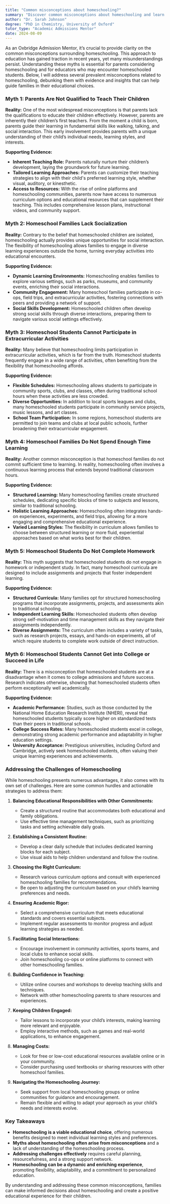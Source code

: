 ```yaml
---
title: "Common misconceptions about homeschooling?"
summary: "Discover common misconceptions about homeschooling and learn the truth to help parents and educators make informed educational choices."
author: "Dr. Sarah Johnson"
degree: "PhD in Chemistry, University of Oxford"
tutor_type: "Academic Admissions Mentor"
date: 2024-08-09
---
```


As an Oxbridge Admission Mentor, it’s crucial to provide clarity on the common misconceptions surrounding homeschooling. This approach to education has gained traction in recent years, yet many misunderstandings persist. Understanding these myths is essential for parents considering homeschooling and for educators who may encounter homeschooled students. Below, I will address several prevalent misconceptions related to homeschooling, debunking them with evidence and insights that can help guide families in their educational choices.

### Myth 1: Parents Are Not Qualified to Teach Their Children

**Reality:** One of the most widespread misconceptions is that parents lack the qualifications to educate their children effectively. However, parents are inherently their children’s first teachers. From the moment a child is born, parents guide their learning in fundamental skills like walking, talking, and social interaction. This early involvement provides parents with a unique understanding of their child’s individual needs, learning styles, and interests.

**Supporting Evidence:**
- **Inherent Teaching Role:** Parents naturally nurture their children’s development, laying the groundwork for future learning.
- **Tailored Learning Approaches:** Parents can customize their teaching strategies to align with their child's preferred learning style, whether visual, auditory, or kinesthetic.
- **Access to Resources:** With the rise of online platforms and homeschooling communities, parents now have access to numerous curriculum options and educational resources that can supplement their teaching. This includes comprehensive lesson plans, instructional videos, and community support.

### Myth 2: Homeschool Families Lack Socialization

**Reality:** Contrary to the belief that homeschooled children are isolated, homeschooling actually provides unique opportunities for social interaction. The flexibility of homeschooling allows families to engage in diverse learning experiences outside the home, turning everyday activities into educational encounters.

**Supporting Evidence:**
- **Dynamic Learning Environments:** Homeschooling enables families to explore various settings, such as parks, museums, and community events, enriching their social interactions.
- **Community Engagement:** Many homeschool families participate in co-ops, field trips, and extracurricular activities, fostering connections with peers and providing a network of support.
- **Social Skills Development:** Homeschooled children often develop strong social skills through diverse interactions, preparing them to navigate various social settings effectively.

### Myth 3: Homeschool Students Cannot Participate in Extracurricular Activities

**Reality:** Many believe that homeschooling limits participation in extracurricular activities, which is far from the truth. Homeschool students frequently engage in a wide range of activities, often benefiting from the flexibility that homeschooling affords.

**Supporting Evidence:**
- **Flexible Schedules:** Homeschooling allows students to participate in community sports, clubs, and classes, often during traditional school hours when these activities are less crowded.
- **Diverse Opportunities:** In addition to local sports leagues and clubs, many homeschooled students participate in community service projects, music lessons, and art classes.
- **School Team Participation:** In some regions, homeschool students are permitted to join teams and clubs at local public schools, further broadening their extracurricular engagement.

### Myth 4: Homeschool Families Do Not Spend Enough Time Learning

**Reality:** Another common misconception is that homeschool families do not commit sufficient time to learning. In reality, homeschooling often involves a continuous learning process that extends beyond traditional classroom hours.

**Supporting Evidence:**
- **Structured Learning:** Many homeschooling families create structured schedules, dedicating specific blocks of time to subjects and lessons, similar to traditional schooling.
- **Holistic Learning Approaches:** Homeschooling often integrates hands-on experiences, experiments, and field trips, allowing for a more engaging and comprehensive educational experience.
- **Varied Learning Styles:** The flexibility in curriculum allows families to choose between structured learning or more fluid, experiential approaches based on what works best for their children.

### Myth 5: Homeschool Students Do Not Complete Homework

**Reality:** This myth suggests that homeschooled students do not engage in homework or independent study. In fact, many homeschool curricula are designed to include assignments and projects that foster independent learning.

**Supporting Evidence:**
- **Structured Curricula:** Many families opt for structured homeschooling programs that incorporate assignments, projects, and assessments akin to traditional schooling.
- **Independent Learning Skills:** Homeschooled students often develop strong self-motivation and time management skills as they navigate their assignments independently.
- **Diverse Assignments:** The curriculum often includes a variety of tasks, such as research projects, essays, and hands-on experiments, all of which require students to complete work outside of direct instruction.

### Myth 6: Homeschool Students Cannot Get into College or Succeed in Life

**Reality:** There is a misconception that homeschooled students are at a disadvantage when it comes to college admissions and future success. Research indicates otherwise, showing that homeschooled students often perform exceptionally well academically.

**Supporting Evidence:**
- **Academic Performance:** Studies, such as those conducted by the National Home Education Research Institute (NHERI), reveal that homeschooled students typically score higher on standardized tests than their peers in traditional schools.
- **College Success Rates:** Many homeschooled students excel in college, demonstrating strong academic performance and adaptability in higher education settings.
- **University Acceptance:** Prestigious universities, including Oxford and Cambridge, actively seek homeschooled students, often valuing their unique learning experiences and achievements.

### Addressing the Challenges of Homeschooling

While homeschooling presents numerous advantages, it also comes with its own set of challenges. Here are some common hurdles and actionable strategies to address them:

1. **Balancing Educational Responsibilities with Other Commitments:**
   - Create a structured routine that accommodates both educational and family obligations.
   - Use effective time management techniques, such as prioritizing tasks and setting achievable daily goals.

2. **Establishing a Consistent Routine:**
   - Develop a clear daily schedule that includes dedicated learning blocks for each subject.
   - Use visual aids to help children understand and follow the routine.

3. **Choosing the Right Curriculum:**
   - Research various curriculum options and consult with experienced homeschooling families for recommendations.
   - Be open to adjusting the curriculum based on your child’s learning preferences and needs.

4. **Ensuring Academic Rigor:**
   - Select a comprehensive curriculum that meets educational standards and covers essential subjects.
   - Implement regular assessments to monitor progress and adjust learning strategies as needed.

5. **Facilitating Social Interactions:**
   - Encourage involvement in community activities, sports teams, and local clubs to enhance social skills.
   - Join homeschooling co-ops or online platforms to connect with other homeschooling families.

6. **Building Confidence in Teaching:**
   - Utilize online courses and workshops to develop teaching skills and techniques.
   - Network with other homeschooling parents to share resources and experiences.

7. **Keeping Children Engaged:**
   - Tailor lessons to incorporate your child’s interests, making learning more relevant and enjoyable.
   - Employ interactive methods, such as games and real-world applications, to enhance engagement.

8. **Managing Costs:**
   - Look for free or low-cost educational resources available online or in your community.
   - Consider purchasing used textbooks or sharing resources with other homeschool families.

9. **Navigating the Homeschooling Journey:**
   - Seek support from local homeschooling groups or online communities for guidance and encouragement.
   - Remain flexible and willing to adapt your approach as your child’s needs and interests evolve.

### Key Takeaways

- **Homeschooling is a viable educational choice**, offering numerous benefits designed to meet individual learning styles and preferences.
- **Myths about homeschooling often arise from misconceptions** and a lack of understanding of the homeschooling process.
- **Addressing challenges effectively** requires careful planning, resourcefulness, and a strong support network.
- **Homeschooling can be a dynamic and enriching experience**, promoting flexibility, adaptability, and a commitment to personalized education.

By understanding and addressing these common misconceptions, families can make informed decisions about homeschooling and create a positive educational experience for their children.
    